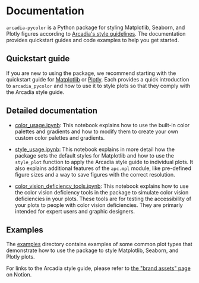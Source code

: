 # Documentation

`arcadia-pycolor` is a Python package for styling Matplotlib, Seaborn, and Plotly figures according to [Arcadia's style guidelines](https://www.notion.so/arcadiascience/Brand-assets-ec521e5b599c4a5f88c5fae3a8ac14b7). The documentation provides quickstart guides and code examples to help you get started.

## Quickstart guide

If you are new to using the package, we recommend starting with the quickstart guide for [Matplotlib](mpl_quickstart.md) or [Plotly](plotly_quickstart.md). Each provides a quick introduction to `arcadia_pycolor` and how to use it to style plots so that they comply with the Arcadia style guide.

## Detailed documentation

- [color_usage.ipynb](color_usage.ipynb): This notebook explains how to use the built-in color palettes and gradients and how to modify them to create your own custom color palettes and gradients.

- [style_usage.ipynb](style_usage.ipynb): This notebook explains in more detail how the package sets the default styles for Matplotlib and how to use the `style_plot` function to apply the Arcadia style guide to individual plots. It also explains additional features of the `apc.mpl` module, like pre-defined figure sizes and a way to save figures with the correct resolution.

- [color_vision_deficiency_tools.ipynb](color_vision_deficiency_tools.ipynb): This notebook explains how to use the color vision deficiency tools in the package to simulate color vision deficiencies in your plots. These tools are for testing the accessibility of your plots to people with color vision deficiencies. They are primarly intended for expert users and graphic designers.

## Examples

The [examples](examples/) directory contains examples of some common plot types that demonstrate how to use the package to style Matplotlib, Seaborn, and Plotly plots.

For links to the Arcadia style guide, please refer to [the "brand assets" page](https://www.notion.so/arcadiascience/Brand-assets-ec521e5b599c4a5f88c5fae3a8ac14b7) on Notion.
